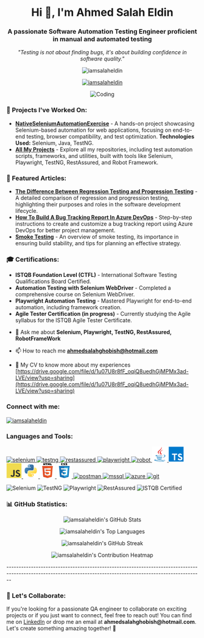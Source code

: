 <h1 align="center">Hi 👋, I'm Ahmed Salah Eldin</h1>
<h3 align="center">A passionate Software Automation Testing Engineer proficient in manual and automated testing</h3>
<p align="center"><em>"Testing is not about finding bugs, it's about building confidence in software quality."</em></p>

<!-- Profile Views -->
<p align="center"> 
  <img src="https://komarev.com/ghpvc/?username=iamsalaheldin&label=Profile%20views&color=0e75b6&style=flat" alt="iamsalaheldin" /> 
</p>

<!-- GitHub Trophies -->
<p align="center"> 
  <a href="https://github.com/ryo-ma/github-profile-trophy">
    <img src="https://github-profile-trophy.vercel.app/?username=iamsalaheldin" alt="iamsalaheldin" />
  </a> 
</p>

<p align="center"> <img alt="Coding" width="250" src="https://media2.giphy.com/media/v1.Y2lkPTc5MGI3NjExZDd6cDdubHZoYnpyOWd3d2hmbDh2cTh3eGtjeGEzbTRoYm16bnZheSZlcD12MV9pbnRlcm5hbF9naWZfYnlfaWQmY3Q9Zw/bGgsc5mWoryfgKBx1u/giphy.gif"> </p>

<h3 align="left">🔭 Projects I've Worked On:</h3>
<ul>
  <li>
    <a href="https://github.com/iamsalaheldin/NativeSeleniumAutomationExercise" target="_blank"><strong>NativeSeleniumAutomationExercise</strong></a> 
    - A hands-on project showcasing Selenium-based automation for web applications, focusing on end-to-end testing, browser compatibility, and test optimization.  
    <strong>Technologies Used:</strong> Selenium, Java, TestNG.
  </li>
  <li>
    <a href="https://github.com/iamsalaheldin?tab=repositories" target="_blank"><strong>All My Projects</strong></a> 
    - Explore all my repositories, including test automation scripts, frameworks, and utilities, built with tools like Selenium, Playwright, TestNG, RestAssured, and Robot Framework.
  </li>
</ul>

<h3 align="left">📝 Featured Articles:</h3>
<ul>
  <li>
    <a href="https://medium.com/@iamsalaheldin/the-difference-between-regression-testing-and-progression-testing-eb9c2f857d3a" target="_blank"><strong>The Difference Between Regression Testing and Progression Testing</strong></a>  
    - A detailed comparison of regression and progression testing, highlighting their purposes and roles in the software development lifecycle.
  </li>
  <li>
    <a href="https://medium.com/@iamsalaheldin/how-to-build-a-bug-tracking-report-in-azuredevops-904413823526" target="_blank"><strong>How To Build A Bug Tracking Report In Azure DevOps</strong></a>  
    - Step-by-step instructions to create and customize a bug tracking report using Azure DevOps for better project management.
  </li>
  <li>
    <a href="https://medium.com/@iamsalaheldin/smoke-testing-64addf0c432e" target="_blank"><strong>Smoke Testing</strong></a>  
    - An overview of smoke testing, its importance in ensuring build stability, and tips for planning an effective strategy.
  </li>
</ul>

<h3 align="left">🎓 Certifications:</h3>
<ul>
  <li>
    <strong>ISTQB Foundation Level (CTFL)</strong> - International Software Testing Qualifications Board Certified.
  </li>
  <li>
    <strong>Automation Testing with Selenium WebDriver</strong> - Completed a comprehensive course on Selenium WebDriver.
  </li>
  <li>
    <strong>Playwright Automation Testing</strong> - Mastered Playwright for end-to-end automation, including framework creation.
  </li>
  <li>
    <strong>Agile Tester Certification (in progress)</strong> - Currently studying the Agile syllabus for the ISTQB Agile Tester Certificate.
  </li>
</ul>

- 💬 Ask me about **Selenium, Playwright, TestNG, RestAssured, RobotFrameWork**

- 📫 How to reach me **ahmedsalahghobish@hotmail.com**

- 📄 My CV to know more about my experiences [https://drive.google.com/file/d/1u07U8r8fF_oqiQ8uedhGjMPMx3ad-LVE/view?usp=sharing](https://drive.google.com/file/d/1u07U8r8fF_oqiQ8uedhGjMPMx3ad-LVE/view?usp=sharing)

<h3 align="left">Connect with me:</h3>
<p align="left">
  <a href="https://linkedin.com/in/iamsalaheldin" target="blank">
    <img align="center" src="https://raw.githubusercontent.com/rahuldkjain/github-profile-readme-generator/master/src/images/icons/Social/linked-in-alt.svg" alt="iamsalaheldin" height="30" width="40" />
  </a>
</p>


<h3 align="left">Languages and Tools:</h3>
<p align="left"> 
  <a href="https://www.selenium.dev" target="_blank" rel="noreferrer" title="Selenium">
    <img src="https://raw.githubusercontent.com/detain/svg-logos/780f25886640cef088af994181646db2f6b1a3f8/svg/selenium-logo.svg" alt="selenium" width="40" height="40" />
  </a> 
  <a href="https://testng.org/welcome.html" target="_blank" rel="noreferrer" title="TestNG">
    <img src="https://images.javatpoint.com/tutorial/testng/images/testng-tutorial.png" alt="testng" width="40" height="40" />
  </a> 
  <a href="https://rest-assured.io/" target="_blank" rel="noreferrer" title="RestAssured">
    <img src="https://rest-assured.io/img/logo-transparent.png" alt="restassured" width="40" height="40" />
  </a> 
  <a href="https://playwright.dev/" target="_blank" rel="noreferrer" title="Playwright">
    <img src="https://playwright.dev/img/playwright-logo.svg" alt="playwright" width="40" height="40" />
  </a> 
  <a href="https://robotframework.org/" target="_blank" rel="noreferrer" title="RobotFramework">
    <img src="https://pouch.jumpshare.com/preview/FueIxusLtbs9ojoapYfbgJgm47-FMW_3VTPuJWDsmIMgwz8Fn4kjsrd6tIUhHu82FSB8jB5FVS_qufzuhkgzS-x7VSxJAr3eMeZcQeXk27Y" alt="robot" width="40" height="40" />
  </a>
  <a href="https://www.java.com" target="_blank" rel="noreferrer" title="Java">
    <img src="https://raw.githubusercontent.com/devicons/devicon/master/icons/java/java-original.svg" alt="java" width="40" height="40" />
  </a> 
  <a href="https://www.typescriptlang.org/" target="_blank" rel="noreferrer" title="TypeScript">
    <img src="https://raw.githubusercontent.com/devicons/devicon/master/icons/typescript/typescript-original.svg" alt="typescript" width="40" height="40" />
  </a>
  <a href="https://developer.mozilla.org/en-US/docs/Web/JavaScript" target="_blank" rel="noreferrer" title="JavaScript">
    <img src="https://raw.githubusercontent.com/devicons/devicon/master/icons/javascript/javascript-original.svg" alt="javascript" width="40" height="40" />
  </a> 
  <a href="https://www.python.org" target="_blank" rel="noreferrer" title="Python">
    <img src="https://raw.githubusercontent.com/devicons/devicon/master/icons/python/python-original.svg" alt="python" width="40" height="40" />
  </a> 
  <a href="https://www.w3.org/html/" target="_blank" rel="noreferrer" title="HTML">
    <img src="https://raw.githubusercontent.com/devicons/devicon/master/icons/html5/html5-original-wordmark.svg" alt="html5" width="40" height="40" />
  </a> 
  <a href="https://www.w3schools.com/css/" target="_blank" rel="noreferrer" title="CSS">
    <img src="https://raw.githubusercontent.com/devicons/devicon/master/icons/css3/css3-original-wordmark.svg" alt="css3" width="40" height="40" />
  </a> 
  <a href="https://postman.com" target="_blank" rel="noreferrer" title="Postman">
    <img src="https://www.vectorlogo.zone/logos/getpostman/getpostman-icon.svg" alt="postman" width="40" height="40" />
  </a> 
  <a href="https://www.microsoft.com/en-us/sql-server" target="_blank" rel="noreferrer" title="Microsoft SQL Server">
    <img src="https://www.svgrepo.com/show/303229/microsoft-sql-server-logo.svg" alt="mssql" width="40" height="40" />
  </a>
  <a href="https://azure.microsoft.com/en-in/" target="_blank" rel="noreferrer" title="Azure">
    <img src="https://www.vectorlogo.zone/logos/microsoft_azure/microsoft_azure-icon.svg" alt="azure" width="40" height="40" />
  </a> 
  <a href="https://git-scm.com/" target="_blank" rel="noreferrer" title="Git">
    <img src="https://www.vectorlogo.zone/logos/git-scm/git-scm-icon.svg" alt="git" width="40" height="40" />
  </a> 
</p>

<p align="left">
  <img src="https://img.shields.io/badge/Selenium-%232E73C8.svg?&style=for-the-badge&logo=selenium&logoColor=white" alt="Selenium" />
  <img src="https://img.shields.io/badge/TestNG-%23FF9500.svg?&style=for-the-badge&logo=testng&logoColor=white" alt="TestNG" />
  <img src="https://img.shields.io/badge/Playwright-%23A259FF.svg?&style=for-the-badge&logo=playwright&logoColor=white" alt="Playwright" />
  <img src="https://img.shields.io/badge/RestAssured-%23007080.svg?&style=for-the-badge&logo=rest-assured&logoColor=white" alt="RestAssured" />
  <img src="https://img.shields.io/badge/ISTQB-Certified-%2300ADD8.svg?&style=for-the-badge" alt="ISTQB Certified" />
</p>


<h3 align="left">📊 GitHub Statistics:</h3>
<p align="center">
  <img src="https://github-readme-stats.vercel.app/api?username=iamsalaheldin&show_icons=true&theme=radical" alt="iamsalaheldin's GitHub Stats" />
</p>
<p align="center">
  <img src="https://github-readme-stats.vercel.app/api/top-langs/?username=iamsalaheldin&layout=compact&theme=radical" alt="iamsalaheldin's Top Languages" />
</p>
<p align="center">
  <img src="https://github-readme-streak-stats.herokuapp.com/?user=iamsalaheldin&theme=radical" alt="iamsalaheldin's GitHub Streak" />
</p>
<p align="center">
  <img src="https://github-contributor-stats.vercel.app/api?username=iamsalaheldin&limit=5&theme=radical&combine_all_yearly_contributions=true" alt="iamsalaheldin's Contribution Heatmap" />
</p>
--------------------------------------------------------------------------------------------------------------------------------------------------------------

<h3 align="left">🚀 Let's Collaborate:</h3>
<p>
  If you're looking for a passionate QA engineer to collaborate on exciting projects or if you just want to connect, feel free to reach out!  
  You can find me on <a href="https://linkedin.com/in/iamsalaheldin" target="_blank">LinkedIn</a> or drop me an email at <strong>ahmedsalahghobish@hotmail.com</strong>. Let's create something amazing together! 🚀
</p>
